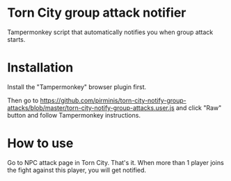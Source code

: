 # Torn City group attack notifier
Tampermonkey script that automatically notifies you when group attack starts.

# Installation
Install the "Tampermonkey" browser plugin first.

Then go to https://github.com/pirminis/torn-city-notify-group-attacks/blob/master/torn-city-notify-group-attacks.user.js and click "Raw" button and follow Tampermonkey instructions.

# How to use

Go to NPC attack page in Torn City. That's it. When more than 1 player joins the fight against this player, you will get notified.
